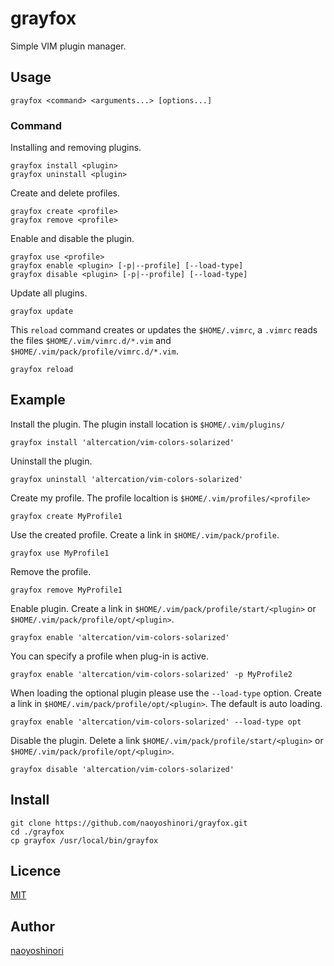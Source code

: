 grayfox
====

Simple VIM plugin manager.

## Usage

```
grayfox <command> <arguments...> [options...]
```

### Command

Installing and removing plugins.

```
grayfox install <plugin>
grayfox uninstall <plugin>
```

Create and delete profiles.

```
grayfox create <profile>
grayfox remove <profile>
```

Enable and disable the plugin.

```
grayfox use <profile>
grayfox enable <plugin> [-p|--profile] [--load-type]
grayfox disable <plugin> [-p|--profile] [--load-type]
```

Update all plugins.

```
grayfox update
```

This `reload` command creates or updates the `$HOME/.vimrc`, a `.vimrc` reads the files `$HOME/.vim/vimrc.d/*.vim` and `$HOME/.vim/pack/profile/vimrc.d/*.vim`.

```
grayfox reload
```

## Example

Install the plugin. The plugin install location is `$HOME/.vim/plugins/`

```
grayfox install 'altercation/vim-colors-solarized'
```

Uninstall the plugin.

```
grayfox uninstall 'altercation/vim-colors-solarized'
```

Create my profile. The profile localtion is `$HOME/.vim/profiles/<profile>`

```
grayfox create MyProfile1
```

Use the created profile. Create a link in `$HOME/.vim/pack/profile`.

```
grayfox use MyProfile1
```

Remove the profile.

```
grayfox remove MyProfile1
```

Enable plugin. Create a link in `$HOME/.vim/pack/profile/start/<plugin>` or `$HOME/.vim/pack/profile/opt/<plugin>`.

```
grayfox enable 'altercation/vim-colors-solarized'
```

You can specify a profile when plug-in is active.

```
grayfox enable 'altercation/vim-colors-solarized' -p MyProfile2
```

When loading the optional plugin please use the `--load-type` option. Create a link in `$HOME/.vim/pack/profile/opt/<plugin>`.
The default is auto loading.

```
grayfox enable 'altercation/vim-colors-solarized' --load-type opt
```

Disable the plugin. Delete a link `$HOME/.vim/pack/profile/start/<plugin>` or `$HOME/.vim/pack/profile/opt/<plugin>`.

```
grayfox disable 'altercation/vim-colors-solarized'
```

## Install

```
git clone https://github.com/naoyoshinori/grayfox.git
cd ./grayfox
cp grayfox /usr/local/bin/grayfox
```

## Licence

[MIT](https://github.com/naoyoshinori/grayfox/blob/master/LICENSE)

## Author

[naoyoshinori](https://github.com/naoyoshinori)
